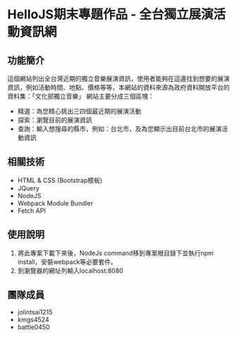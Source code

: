 # HelloJS期末專題作品 - 全台獨立展演活動資訊網

## 功能簡介
這個網站列出全台灣近期的獨立音樂展演資訊，使用者能夠在這邊找到想要的展演資訊，例如活動時間、地點、價格等等，本網站的資料來源為政府資料開放平台的資料集：「文化部獨立音樂」
網站主要分成三個區塊：
- 精選：為您精心挑出三四個最近期的展演活動
- 探索：瀏覽目前的展演資訊
- 查詢：輸入想搜尋的縣市，例如：台北市，及為您顯示出目前台北市的展演活動資訊

## 相關技術
- HTML & CSS (Bootstrap模板)
- JQuery
- NodeJS
- Webpack Module Bundler
- Fetch API
## 使用說明
1. 將此專案下載下來後，NodeJs command移到專案根目錄下並執行npm install，安裝webpack等必要套件。
2. 到瀏覽器的網址列輸入localhost:8080

## 團隊成員
- jolintsai1215
- kmgs4524
- battle0450

